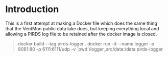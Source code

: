 # Introduction

This is a first attempt at making a Docker file which does the
same thing that the VentMon public data lake does, but
keeping everything local and allowing a PIRDS log file to
be retained after the docker image is closed.

>  docker build --tag pirds-logger .
>  docker run -d --name logger -p 8081:80 -p 6111:6111/udp  -v \`pwd\`/logger_src/data:/data   pirds-logger
